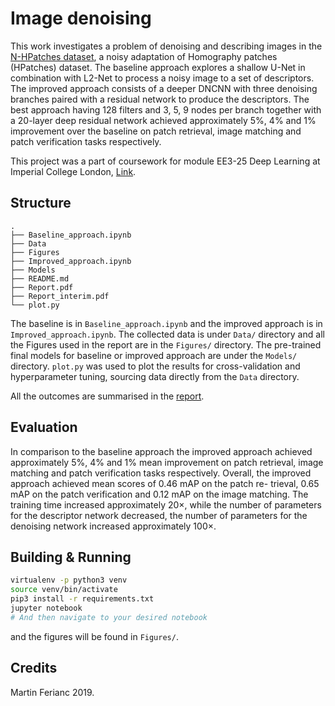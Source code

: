 # Image denoising

This work investigates a problem of denoising and describing images in the [N-HPatches dataset](https://github.com/hpatches/hpatches-dataset), a noisy adaptation of Homography patches (HPatches) dataset. The baseline approach explores a shallow U-Net in combination with L2-Net to process a noisy image to a set of descriptors. The improved approach consists of a deeper DNCNN with three denoising branches paired with a residual network to produce the descriptors. The best approach having 128 filters and 3, 5, 9 nodes per branch together with a 20-layer deep residual network achieved approximately 5%, 4% and 1% improvement over the baseline on patch retrieval, image matching and patch verification tasks respectively.

This project was a part of coursework for module EE3-25 Deep Learning at Imperial College London, [Link](http://intranet.ee.ic.ac.uk/electricalengineering/eecourses_t4/course_content.asp?c=EE3-25&s=E3#start).

## Structure
```
.
├── Baseline_approach.ipynb
├── Data
├── Figures
├── Improved_approach.ipynb
├── Models
├── README.md
├── Report.pdf
├── Report_interim.pdf
└── plot.py

```
The baseline is in `Baseline_approach.ipynb` and the improved approach is in `Improved_approach.ipynb`. The collected data is under `Data/` directory and all the Figures used in the report are in the `Figures/` directory. The pre-trained final models for baseline or improved approach are under the `Models/` directory. `plot.py` was used to plot the results for cross-validation and hyperparameter tuning, sourcing data directly from the `Data` directory.

All the outcomes are summarised in the [report](Report.pdf).

## Evaluation

In comparison to the baseline approach the improved approach achieved approximately 5%, 4% and 1% mean improvement on patch retrieval, image matching and patch verification tasks respectively. Overall, the improved approach achieved mean scores of 0.46 mAP on the patch re- trieval, 0.65 mAP on the patch verification and 0.12 mAP on the image matching. The training time increased approximately 20×, while the number of parameters for the descriptor network decreased, the number of parameters for the denoising network increased approximately 100×.

## Building & Running

```bash
virtualenv -p python3 venv
source venv/bin/activate
pip3 install -r requirements.txt
jupyter notebook
# And then navigate to your desired notebook
```

and the figures will be found in `Figures/`.

## Credits
Martin Ferianc 2019.
